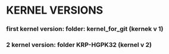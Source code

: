 # KERNEL VERSIONS
### first kernel version: folder: kernel_for_git (kernek v 1)
### 2 kernel version: folder KRP-HGPK32 (kernel v 2)
